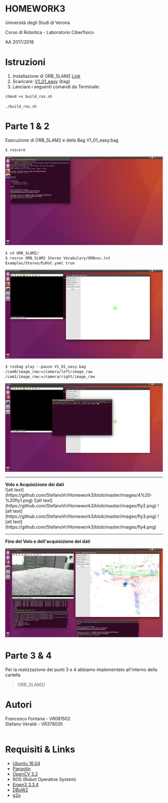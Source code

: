# HOMEWORK3 
Università degli Studi di Verona

Corso di Robotica - Laboratorio Ciberfisico

AA 2017/2018

# Istruzioni
1) Installazione di ORB_SLAM2 <a href="https://github.com/raulmur/ORB_SLAM2">Link</a> 
2) Scaricare: <a href="http://robotics.ethz.ch/~asl-datasets/ijrr_euroc_mav_dataset/vicon_room1/V1_01_easy/V1_01_easy.bag"> V1_01_easy<a> (bag)
3) Lanciare i seguenti comandi da Terminale:
```
chmod +x build_ros.sh 

./build_ros.sh
```

# Parte 1 & 2
Esecuzione di ORB_SLAM2 e della Bag V1_01_easy.bag
```
$ roscore
```
![alt text](https://github.com/StefanoVr/Homework3/blob/master/images/1%20-%20roscore.png)

```
$ cd ORB_SLAM2/
$ rosrun ORB_SLAM2 Stereo Vocabulary/ORBvoc.txt Examples/Stereo/EuRoC.yaml true
```
![alt text](https://github.com/StefanoVr/Homework3/blob/master/images/2%20-%20rosrun.png)

```
$ rosbag play --pause V1_01_easy.bag /cam0/image_raw:=/camera/left/image_raw /cam1/image_raw:=/camera/right/image_raw
```
![alt text](https://github.com/StefanoVr/Homework3/blob/master/images/3%20-%20rosplay.png)
<hr>
<strong>Volo e Acquisizione dei dati</strong>
<br>
![alt text](https://github.com/StefanoVr/Homework3/blob/master/images/4%20-%20fly1.png)
![alt text](https://github.com/StefanoVr/Homework3/blob/master/images/fly2.png)
![alt text](https://github.com/StefanoVr/Homework3/blob/master/images/fly3.png)
![alt text](https://github.com/StefanoVr/Homework3/blob/master/images/fly4.png)
<hr>
<strong>Fine del Volo e dell'acquisizione dei dati</strong>

![alt text](https://github.com/StefanoVr/Homework3/blob/master/images/5%20-%20end-fly.png)

# Parte 3 & 4
Per la realizzazione dei punti 3 e 4 abbiamo implementato all'interno della cartella 
> ORB_SLAM2/ 


# Autori
Francesco Fontana - VR081502   <br>
Stefano Veraldi - VR378035 <br> <br>

# Requisiti & Links
- <a href="https://www.ubuntu-it.org/download">Ubuntu 16.04</a>
- <a href="https://github.com/stevenlovegrove/Pangolin">Pangolin</a>
- <a href="https://opencv.org/releases.html">OpenCV 3.2</a>
- ROS (Robot Operative System)
- <a href="http://eigen.tuxfamily.org/index.php?title=Main_Page">Eigen3 3.3.4</a>
- <a href="https://github.com/dorian3d/DBoW2">DBoW2</a> 
- <a href="https://github.com/RainerKuemmerle/g2o">g2o</a> 
<br>





